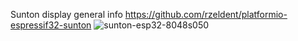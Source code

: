 Sunton display general info https://github.com/rzeldent/platformio-espressif32-sunton
![sunton-esp32-8048s050](https://github.com/clowrey/esphome-esp32-8048s050-lvgl/assets/6935928/d6f8c34f-c5f3-4a33-b4c1-738e710de04a)
